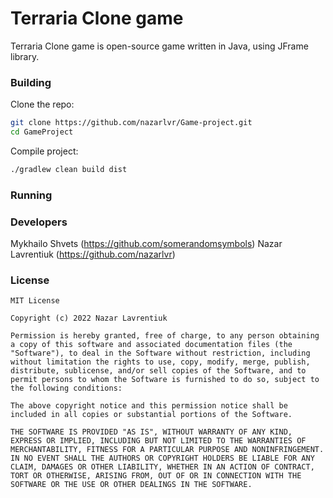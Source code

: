 # Terraria Clone game


Terraria Clone game is open-source game written in Java, using JFrame library.

### Building

Clone the repo:

```bash
git clone https://github.com/nazarlvr/Game-project.git
cd GameProject
```

Compile project:

```bash
./gradlew clean build dist
```

### Running


### Developers

Mykhailo Shvets (https://github.com/somerandomsymbols)
Nazar Lavrentiuk (https://github.com/nazarlvr)


### License

```
MIT License

Copyright (c) 2022 Nazar Lavrentiuk

Permission is hereby granted, free of charge, to any person obtaining a copy of this software and associated documentation files (the "Software"), to deal in the Software without restriction, including without limitation the rights to use, copy, modify, merge, publish, distribute, sublicense, and/or sell copies of the Software, and to permit persons to whom the Software is furnished to do so, subject to the following conditions:

The above copyright notice and this permission notice shall be included in all copies or substantial portions of the Software.

THE SOFTWARE IS PROVIDED "AS IS", WITHOUT WARRANTY OF ANY KIND, EXPRESS OR IMPLIED, INCLUDING BUT NOT LIMITED TO THE WARRANTIES OF MERCHANTABILITY, FITNESS FOR A PARTICULAR PURPOSE AND NONINFRINGEMENT. IN NO EVENT SHALL THE AUTHORS OR COPYRIGHT HOLDERS BE LIABLE FOR ANY CLAIM, DAMAGES OR OTHER LIABILITY, WHETHER IN AN ACTION OF CONTRACT, TORT OR OTHERWISE, ARISING FROM, OUT OF OR IN CONNECTION WITH THE SOFTWARE OR THE USE OR OTHER DEALINGS IN THE SOFTWARE.
```
